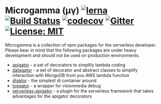 # Microgamma (µγ) [![lerna](https://img.shields.io/badge/maintained%20with-lerna-cc00ff.svg)](https://lernajs.io/) [![Build Status](https://travis-ci.org/davidecavaliere/-microgamma.svg?branch=master)](https://travis-ci.org/davidecavaliere/-microgamma) [![codecov](https://codecov.io/gh/davidecavaliere/-microgamma/branch/master/graph/badge.svg)](https://codecov.io/gh/davidecavaliere/-microgamma) [![Gitter](https://badges.gitter.im/microgamma/community.svg)](https://gitter.im/microgamma/community?utm_source=badge&utm_medium=badge&utm_campaign=pr-badge) [![License: MIT](https://img.shields.io/badge/License-MIT-yellow.svg)](https://opensource.org/licenses/MIT)

Microgamma is a collection of npm packages for the serverless developer.
Please bear in mind that the following packages are under heavy development and should not be used on production environments.

- [apigator](https://github.com/davidecavaliere/-microgamma/blob/master/packages/apigator/README.md) - a set of decorators to simplify lambda coding
- [datagator](https://github.com/davidecavaliere/-microgamma/blob/master/packages/datagator/README.md) - a set of decorator and abstract classes to simplify interaction with MongoDB from you AWS lambda function
- [digator](https://github.com/davidecavaliere/-microgamma/blob/master/packages/digator/README.md) - the simplest di container around
- [loggator](https://github.com/davidecavaliere/-microgamma/blob/master/packages/loggator/README.md) - a wrapper for visionmedia debug
- [serverless-apigator](https://github.com/davidecavaliere/-microgamma/blob/master/packages/serverless-apigator/README.md) - a plugin for the serverless framework that takes advantages for the apigator decorators

